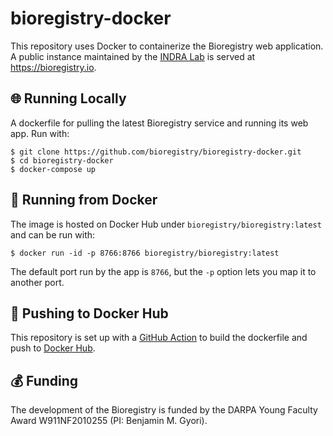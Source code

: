# bioregistry-docker

This repository uses Docker to containerize the Bioregistry web application. A public instance maintained by the [INDRA Lab](https://indralab.github.io) is served at https://bioregistry.io.

## 🌐 Running Locally

A dockerfile for pulling the latest Bioregistry service and running its web app. Run with:

```shell
$ git clone https://github.com/bioregistry/bioregistry-docker.git
$ cd bioregistry-docker
$ docker-compose up
```

## 🐋 Running from Docker

The image is hosted on Docker Hub under `bioregistry/bioregistry:latest` and can be run with:

```shell
$ docker run -id -p 8766:8766 bioregistry/bioregistry:latest
```

The default port run by the app is `8766`, but the `-p` option lets you map it to another port.

## 📡 Pushing to Docker Hub

This repository is set up with a [GitHub Action](https://github.com/bioregistry/bioregistry-docker/actions/workflows/ci.yml)
to build the dockerfile and push to [Docker Hub](https://hub.docker.com/repository/docker/bioregistry/bioregistry).

## 💰 Funding

The development of the Bioregistry is funded by the DARPA Young Faculty Award W911NF2010255 (PI: Benjamin M. Gyori).
